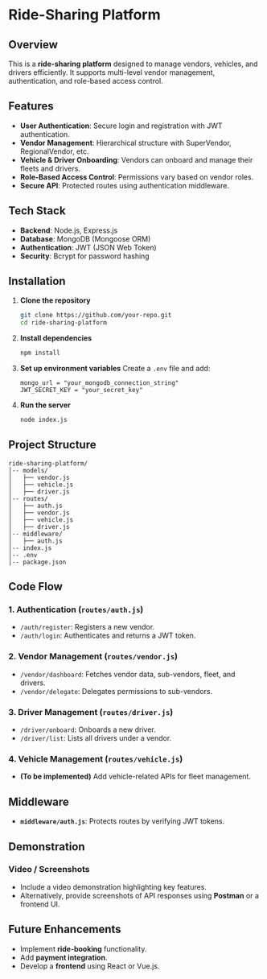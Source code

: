 # Ride-Sharing Platform

## Overview
This is a **ride-sharing platform** designed to manage vendors, vehicles, and drivers efficiently. It supports multi-level vendor management, authentication, and role-based access control.

## Features
- **User Authentication**: Secure login and registration with JWT authentication.
- **Vendor Management**: Hierarchical structure with SuperVendor, RegionalVendor, etc.
- **Vehicle & Driver Onboarding**: Vendors can onboard and manage their fleets and drivers.
- **Role-Based Access Control**: Permissions vary based on vendor roles.
- **Secure API**: Protected routes using authentication middleware.

## Tech Stack
- **Backend**: Node.js, Express.js
- **Database**: MongoDB (Mongoose ORM)
- **Authentication**: JWT (JSON Web Token)
- **Security**: Bcrypt for password hashing

## Installation

1. **Clone the repository**
   ```sh
   git clone https://github.com/your-repo.git
   cd ride-sharing-platform
   ```

2. **Install dependencies**
   ```sh
   npm install
   ```

3. **Set up environment variables**
   Create a `.env` file and add:
   ```env
   mongo_url = "your_mongodb_connection_string"
   JWT_SECRET_KEY = "your_secret_key"
   ```

4. **Run the server**
   ```sh
   node index.js
   ```

## Project Structure
```
ride-sharing-platform/
│-- models/
│   ├── vendor.js
│   ├── vehicle.js
│   ├── driver.js
│-- routes/
│   ├── auth.js
│   ├── vendor.js
│   ├── vehicle.js
│   ├── driver.js
│-- middleware/
│   ├── auth.js
│-- index.js
│-- .env
│-- package.json
```

## Code Flow

### 1. **Authentication** (`routes/auth.js`)
- `/auth/register`: Registers a new vendor.
- `/auth/login`: Authenticates and returns a JWT token.

### 2. **Vendor Management** (`routes/vendor.js`)
- `/vendor/dashboard`: Fetches vendor data, sub-vendors, fleet, and drivers.
- `/vendor/delegate`: Delegates permissions to sub-vendors.

### 3. **Driver Management** (`routes/driver.js`)
- `/driver/onboard`: Onboards a new driver.
- `/driver/list`: Lists all drivers under a vendor.

### 4. **Vehicle Management** (`routes/vehicle.js`)
- **(To be implemented)** Add vehicle-related APIs for fleet management.

## Middleware
- **`middleware/auth.js`**: Protects routes by verifying JWT tokens.

## Demonstration
### Video / Screenshots
- Include a video demonstration highlighting key features.
- Alternatively, provide screenshots of API responses using **Postman** or a frontend UI.

## Future Enhancements
- Implement **ride-booking** functionality.
- Add **payment integration**.
- Develop a **frontend** using React or Vue.js.



